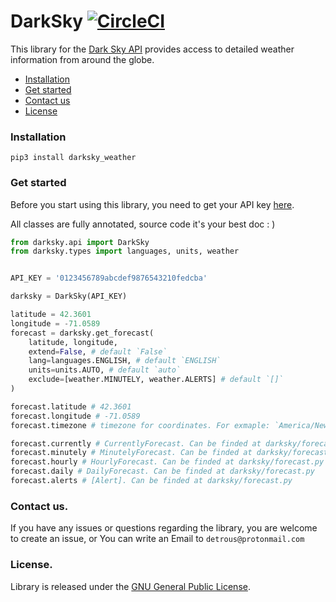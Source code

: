 DarkSky [![CircleCI](https://circleci.com/gh/microparts/darksky-sdk-python.svg?style=svg)](https://circleci.com/gh/microparts/darksky-sdk-python)
==========

This  library for the [Dark Sky
API](https://darksky.net/dev/docs) provides access to detailed
weather information from around the globe.

* [Installation](#installation)
* [Get started](#get-started)
* [Contact us](#contact-us)
* [License](#license)


### Installation
```
pip3 install darksky_weather
```

### Get started

Before you start using this library, you need to get your API key
[here](https://darksky.net/dev/register).

All classes are fully annotated, source code it's your best doc : )

```python
from darksky.api import DarkSky
from darksky.types import languages, units, weather


API_KEY = '0123456789abcdef9876543210fedcba'

darksky = DarkSky(API_KEY)

latitude = 42.3601
longitude = -71.0589
forecast = darksky.get_forecast(
    latitude, longitude,
    extend=False, # default `False`
    lang=languages.ENGLISH, # default `ENGLISH`
    units=units.AUTO, # default `auto`
    exclude=[weather.MINUTELY, weather.ALERTS] # default `[]`
)

forecast.latitude # 42.3601
forecast.longitude # -71.0589
forecast.timezone # timezone for coordinates. For exmaple: `America/New_York`

forecast.currently # CurrentlyForecast. Can be finded at darksky/forecast.py
forecast.minutely # MinutelyForecast. Can be finded at darksky/forecast.py
forecast.hourly # HourlyForecast. Can be finded at darksky/forecast.py
forecast.daily # DailyForecast. Can be finded at darksky/forecast.py
forecast.alerts # [Alert]. Can be finded at darksky/forecast.py
```

### Contact us.

If you have any issues or questions regarding the library, you are welcome to create an issue, or
You can write an Email to `detrous@protonmail.com`


### License.

Library is released under the [GNU General Public License](./LICENSE).

